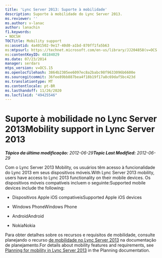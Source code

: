 ```yaml
---
title: 'Lync Server 2013: Suporte à mobilidade'
description: Suporte à mobilidade do Lync Server 2013.
ms.reviewer: ''
ms.author: v-lanac
author: lanachin
f1.keywords:
- NOCSH
TOCTitle: Mobility support
ms:assetid: 4a401502-9e17-40d0-a1bd-870ff1fa5b63
ms:mtpsurl: https://technet.microsoft.com/en-us/library/JJ204858(v=OCS.15)
ms:contentKeyID: 48184029
ms.date: 07/23/2014
manager: serdars
mtps_version: v=OCS.15
ms.openlocfilehash: 3864b2305ee6097ec8a2babc98f9633096b6600e
ms.sourcegitcommit: 36fee89bb887bea4f18b19f17a8c69daf5bc423d
ms.translationtype: MT
ms.contentlocale: pt-BR
ms.lasthandoff: 11/26/2020
ms.locfileid: "49425546"
---
```

# <a name="mobility-support-in-lync-server-2013"></a><span data-ttu-id="0e6c3-103">Suporte à mobilidade no Lync Server 2013</span><span class="sxs-lookup"><span data-stu-id="0e6c3-103">Mobility support in Lync Server 2013</span></span>

<div data-xmlns="http://www.w3.org/1999/xhtml">

<div class="topic" data-xmlns="http://www.w3.org/1999/xhtml" data-msxsl="urn:schemas-microsoft-com:xslt" data-cs="https://msdn.microsoft.com/">

<div data-asp="https://msdn2.microsoft.com/asp">



</div>

<div id="mainSection">

<div id="mainBody"><span data-ttu-id="0e6c3-104">

<span> </span></span><span class="sxs-lookup"><span data-stu-id="0e6c3-104">

<span> </span></span></span>

<span data-ttu-id="0e6c3-105">_**Tópico da última modificação:** 2012-06-29_</span><span class="sxs-lookup"><span data-stu-id="0e6c3-105">_**Topic Last Modified:** 2012-06-29_</span></span>

<span data-ttu-id="0e6c3-106">Com o Lync Server 2013 Mobility, os usuários têm acesso à funcionalidade do Lync 2013 em seus dispositivos móveis.</span><span class="sxs-lookup"><span data-stu-id="0e6c3-106">With Lync Server 2013 mobility, users have access to Lync 2013 functionality on their mobile devices.</span></span> <span data-ttu-id="0e6c3-107">Os dispositivos móveis compatíveis incluem o seguinte:</span><span class="sxs-lookup"><span data-stu-id="0e6c3-107">Supported mobile devices include the following:</span></span>

  - <span data-ttu-id="0e6c3-108">Dispositivos Apple iOS compatíveis</span><span class="sxs-lookup"><span data-stu-id="0e6c3-108">Supported Apple iOS devices</span></span>

  - <span data-ttu-id="0e6c3-109">Windows Phone</span><span class="sxs-lookup"><span data-stu-id="0e6c3-109">Windows Phone</span></span>

  - <span data-ttu-id="0e6c3-110">Android</span><span class="sxs-lookup"><span data-stu-id="0e6c3-110">Android</span></span>

  - <span data-ttu-id="0e6c3-111">Nokia</span><span class="sxs-lookup"><span data-stu-id="0e6c3-111">Nokia</span></span>

<span data-ttu-id="0e6c3-112">Para obter detalhes sobre os recursos e requisitos de mobilidade, consulte planejando o recurso [de mobilidade no Lync Server 2013](lync-server-2013-planning-for-mobility.md) na documentação de planejamento.</span><span class="sxs-lookup"><span data-stu-id="0e6c3-112">For details about mobility features and requirements, see [Planning for mobility in Lync Server 2013](lync-server-2013-planning-for-mobility.md) in the Planning documentation.</span></span>

<span data-ttu-id="0e6c3-113"></div>

<span> </span>

</div>

</div>

</span><span class="sxs-lookup"><span data-stu-id="0e6c3-113"></div>

<span> </span>

</div>

</div>

</span></span></div>

